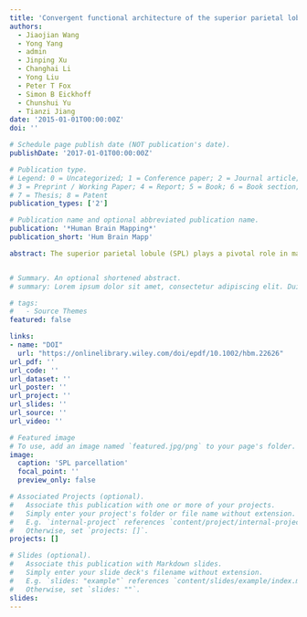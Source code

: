 ```yaml
---
title: 'Convergent functional architecture of the superior parietal lobule unraveled with multimodal neuroimaging approaches'
authors:
  - Jiaojian Wang
  - Yong Yang
  - admin
  - Jinping Xu
  - Changhai Li
  - Yong Liu
  - Peter T Fox
  - Simon B Eickhoff
  - Chunshui Yu
  - Tianzi Jiang
date: '2015-01-01T00:00:00Z'
doi: ''

# Schedule page publish date (NOT publication's date).
publishDate: '2017-01-01T00:00:00Z'

# Publication type.
# Legend: 0 = Uncategorized; 1 = Conference paper; 2 = Journal article;
# 3 = Preprint / Working Paper; 4 = Report; 5 = Book; 6 = Book section;
# 7 = Thesis; 8 = Patent
publication_types: ['2']

# Publication name and optional abbreviated publication name.
publication: '*Human Brain Mapping*'
publication_short: 'Hum Brain Mapp'

abstract: The superior parietal lobule (SPL) plays a pivotal role in many cognitive, perceptive, and motor-related processes. This implies that a mosaic of distinct functional and structural subregions may exist in this area. Recent studies have demonstrated that the ongoing spontaneous fluctuations in the brain at rest are highly structured and, like coactivation patterns, reflect the integration of cortical locations into long-distance networks. This suggests that the internal differentiation of a complex brain region may be revealed by interaction patterns that are reflected in different neuroimaging modalities. On the basis of this perspective, we aimed to identify a convergent functional organization of the SPL using multimodal neuroimaging approaches. The SPL was first parcellated based on its structural connections as well as on its resting-state connectivity and coactivation patterns. Then, post hoc functional characterizations and connectivity analyses were performed for each subregion. The three types of connectivity-based parcellations consistently identified five subregions in the SPL of each hemisphere. The two anterior subregions were found to be primarily involved in action processes and in visually guided visuomotor functions, whereas the three posterior subregions were primarily associated with visual perception, spatial cognition, reasoning, working memory, and attention. This parcellation scheme for the SPL was further supported by revealing distinct connectivity patterns for each subregion in all the used modalities. These results thus indicate a convergent functional architecture of the SPL that can be revealed based on different types of connectivity and is reflected by different functions and interactions.


# Summary. An optional shortened abstract.
# summary: Lorem ipsum dolor sit amet, consectetur adipiscing elit. Duis posuere tellus ac convallis placerat. Proin tincidunt magna sed ex sollicitudin condimentum.

# tags:
#   - Source Themes
featured: false

links:
- name: "DOI"
  url: "https://onlinelibrary.wiley.com/doi/epdf/10.1002/hbm.22626"
url_pdf: ''
url_code: ''
url_dataset: ''
url_poster: ''
url_project: ''
url_slides: ''
url_source: ''
url_video: ''

# Featured image
# To use, add an image named `featured.jpg/png` to your page's folder.
image:
  caption: 'SPL parcellation'
  focal_point: ''
  preview_only: false

# Associated Projects (optional).
#   Associate this publication with one or more of your projects.
#   Simply enter your project's folder or file name without extension.
#   E.g. `internal-project` references `content/project/internal-project/index.md`.
#   Otherwise, set `projects: []`.
projects: []

# Slides (optional).
#   Associate this publication with Markdown slides.
#   Simply enter your slide deck's filename without extension.
#   E.g. `slides: "example"` references `content/slides/example/index.md`.
#   Otherwise, set `slides: ""`.
slides:
---
```

